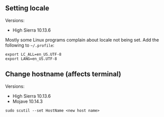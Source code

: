 

## Setting locale

Versions: 
* High Sierra 10.13.6

Mostly some Linux programs complain about locale not being set.
Add the following to `~/.profile`:

```
export LC_ALL=en_US.UTF-8  
export LANG=en_US.UTF-8
```

## Change hostname (affects terminal)

Versions: 
* High Sierra 10.13.6
* Mojave 10.14.3

```
sudo scutil --set HostName <new host name>
```
